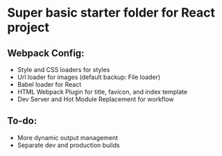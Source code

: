 # Super basic starter folder for React project

## Webpack Config: 
- Style and CSS loaders for styles
- Url loader for images (default backup: File loader)
- Babel loader for React
- HTML Webpack Plugin for title, favicon, and index template
- Dev Server and Hot Module Replacement for workflow

## To-do:
- More dynamic output management
- Separate dev and production builds